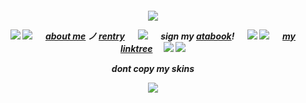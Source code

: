 
<h5 align="center"

![](https://64.media.tumblr.com/59a1685fefa418742e122e7151e1f8be/eca92ab0579348fb-52/s400x600/66a24306054a672c9478046b3a864ab07aab1354.gifv)

![](https://64.media.tumblr.com/05d5c2d5eb6764f9d0f80a073ff20a91/6f093685f418e90f-79/s75x75_c1/779b8816bd972f92d7155eb6dd6cbaf883b7ad6a.gifv) ![](https://64.media.tumblr.com/8639f5bc2957e28f6abedfe34f330e18/89665c58cb65b024-9e/s75x75_c1/769d52c4b2ec20d21cc2c7e8324c7ac948b39b18.gifv) 　 [about me](https://en.pronouns.page/@6zerb) ノ [rentry](https://rentry.co/zomm3r) 　 ![](https://64.media.tumblr.com/893934975999c310e1c33adbaefe1aa9/a05248f2410d1c2f-19/s75x75_c1/5d17f95c4a865b983401d36ef0b1f8b06a593ff8.gifv) 　 sign my [atabook](https://6zerb.atabook.org)! 　 ![](https://64.media.tumblr.com/7b3e73b614d77b60c9bb651cfd2eabb2/a05248f2410d1c2f-f8/s75x75_c1/7b61892a6237cb3c8030bac23f94790052997b13.gifv) ![](https://64.media.tumblr.com/8f44fb30008583975ddfa462aea4980e/46aa0f91c599f5b5-3b/s75x75_c1/1c16dee97e7ee238bb8ac7f16d481ff396482eea.gifv) 　 [my linktree](https://linktr.ee/6zerb) 　![](https://64.media.tumblr.com/981f73c64b3b3b1375263fde662c5bdf/6f093685f418e90f-97/s75x75_c1/e5c28d00691d6c362a9aa7830c05061fcf2ab429.gifv) ![](https://64.media.tumblr.com/20e3f88f51f9e4fc89c14736d2ccce87/6f093685f418e90f-d7/s75x75_c1/1d1e52516f9b0e081b28359a4d2979a62654b2fa.gifv)

dont copy my skins

![](https://64.media.tumblr.com/4e151af78d3041134101e63139529829/a05248f2410d1c2f-af/s100x200/436db7b739fa48d672419b99f257d6e40d1a5e6c.gifv)
